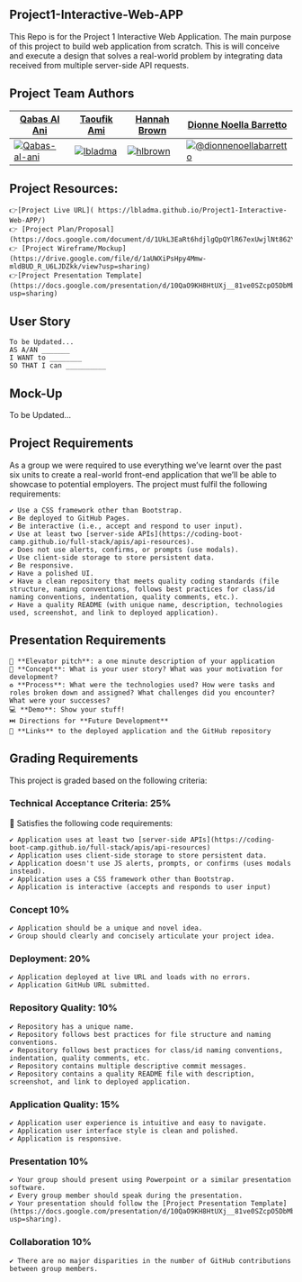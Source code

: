 ## Project1-Interactive-Web-APP
This Repo is for the Project 1 Interactive Web Application. The main purpose of this project to build web application from scratch. This is will conceive and execute a design that solves a real-world problem by integrating data received from multiple server-side API requests. 

## Project Team Authors
<table>
<thead>
<tr>
<th><a href="https://github.com/Qabas-al-ani">Qabas Al Ani</a></th>
<th><a href="https://github.com/lbladma">Taoufik Ami</a></th>
<th><a href="https://github.com/hlbrown">Hannah Brown</a></th>
<th><a href="https://github.com/DionneNoellaBarretto">Dionne Noella Barretto</a></th>
</tr>
</thead>
<tbody>
<tr>
<td><a target="_blank" rel="noopener noreferrer" href="https://avatars.githubusercontent.com/Qabas-al-ani?s=150&amp;v=1"><img src="https://avatars.githubusercontent.com/Qabas-al-ani?s=150&amp;v=1" alt="Qabas-al-ani" style="max-width:100%;"></a></td>
<td><a target="_blank" rel="noopener noreferrer" href="https://avatars.githubusercontent.com/lbladma?s=150&amp;v=1"><img src="https://avatars.githubusercontent.com/lbladma?s=150&amp;v=1" alt="lbladma" style="max-width:100%;"></a></td>
<td><a target="_blank" rel="noopener noreferrer" href="https://avatars.githubusercontent.com/hlbrown?s=150&amp;v=1"><img src="https://avatars.githubusercontent.com/hlbrown?s=150&amp;v=1" alt="hlbrown" style="max-width:100%;"></a></td>
<td><a target="_blank" rel="noopener noreferrer" href="https://avatars.githubusercontent.com/dionnenoellabarretto?s=150&amp;v=1"><img src="https://avatars.githubusercontent.com/dionnenoellabarretto?s=150&amp;v=1" alt="@dionnenoellabarretto" style="max-width:100%;"></a></td>
</tr>
</tbody>
</table>

## Project Resources:
```
👉[Project Live URL]( https://lbladma.github.io/Project1-Interactive-Web-APP/)
👉 [Project Plan/Proposal](https://docs.google.com/document/d/1UkL3EaRt6hdjlgQpQYlR67exUwjlNt862YEAd5OwlI8/edit#)
👉 [Project Wireframe/Mockup](https://drive.google.com/file/d/1aUWXiPsHpy4Mmw-mldBUD_R_U6LJDZkk/view?usp=sharing)
👉[Project Presentation Template](https://docs.google.com/presentation/d/10QaO9KH8HtUXj__81ve0SZcpO5DbMbqqQr4iPpbwKks/edit?usp=sharing)

```

## User Story
```
To be Updated...
AS A/AN _______
I WANT to ________
SO THAT I can __________

```

## Mock-Up
To be Updated...

## Project Requirements

As a group we were required to use everything we’ve learnt over the past six units to create a real-world front-end application that we’ll be able to showcase to potential employers. The project must fulfil the following requirements:
```
✔️ Use a CSS framework other than Bootstrap.
✔️ Be deployed to GitHub Pages.
✔️ Be interactive (i.e., accept and respond to user input).
✔️ Use at least two [server-side APIs](https://coding-boot-camp.github.io/full-stack/apis/api-resources).
✔️ Does not use alerts, confirms, or prompts (use modals).
✔️ Use client-side storage to store persistent data.
✔️ Be responsive.
✔️ Have a polished UI.
✔️ Have a clean repository that meets quality coding standards (file structure, naming conventions, follows best practices for class/id naming conventions, indentation, quality comments, etc.).
✔️ Have a quality README (with unique name, description, technologies used, screenshot, and link to deployed application).
```

## Presentation Requirements
```
🎤 **Elevator pitch**: a one minute description of your application
📖 **Concept**: What is your user story? What was your motivation for development?
♻️ **Process**: What were the technologies used? How were tasks and roles broken down and assigned? What challenges did you encounter? What were your successes?
💻 **Demo**: Show your stuff!
⏭️ Directions for **Future Development**
🔗 **Links** to the deployed application and the GitHub repository
```
## Grading Requirements

This project is graded based on the following criteria:

### Technical Acceptance Criteria: 25%

🏁 Satisfies the following code requirements:
```
✔️ Application uses at least two [server-side APIs](https://coding-boot-camp.github.io/full-stack/apis/api-resources)
✔️ Application uses client-side storage to store persistent data.
✔️ Application doesn't use JS alerts, prompts, or confirms (uses modals instead).
✔️ Application uses a CSS framework other than Bootstrap.
✔️ Application is interactive (accepts and responds to user input)
```
### Concept 10%
```
✔️ Application should be a unique and novel idea.
✔️ Group should clearly and concisely articulate your project idea.
```
### Deployment: 20%
```
✔️ Application deployed at live URL and loads with no errors.
✔️ Application GitHub URL submitted.
```
### Repository Quality: 10%
```
✔️ Repository has a unique name.
✔️ Repository follows best practices for file structure and naming conventions.
✔️ Repository follows best practices for class/id naming conventions, indentation, quality comments, etc.
✔️ Repository contains multiple descriptive commit messages.
✔️ Repository contains a quality README file with description, screenshot, and link to deployed application.
```
### Application Quality: 15%
```
✔️ Application user experience is intuitive and easy to navigate.
✔️ Application user interface style is clean and polished.
✔️ Application is responsive.
```
### Presentation 10%
```
✔️ Your group should present using Powerpoint or a similar presentation software.
✔️ Every group member should speak during the presentation.
✔️ Your presentation should follow the [Project Presentation Template](https://docs.google.com/presentation/d/10QaO9KH8HtUXj__81ve0SZcpO5DbMbqqQr4iPpbwKks/edit?usp=sharing).
```
### Collaboration 10%
```
✔️ There are no major disparities in the number of GitHub contributions between group members.
```